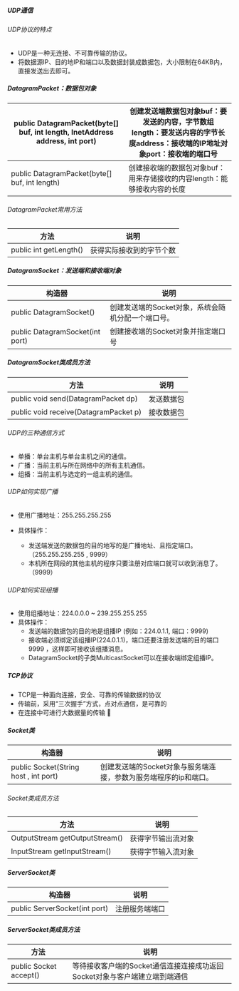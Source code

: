 ##### UDP通信

###### UDP协议的特点

* UDP是一种无连接、不可靠传输的协议。
* 将数据源IP、目的地IP和端口以及数据封装成数据包，大小限制在64KB内，直接发送出去即可。

##### DatagramPacket：数据包对象

| public DatagramPacket(byte[] buf, int length, InetAddress address, int port) | 创建发送端数据包对象buf：要发送的内容，字节数组length：要发送内容的字节长度address：接收端的IP地址对象port：接收端的端口号 |
| ------------------------------------------------------------ | ------------------------------------------------------------ |
| public DatagramPacket(byte[] buf, int length)                | 创建接收端的数据包对象buf：用来存储接收的内容length：能够接收内容的长度 |

###### DatagramPacket常用方法

| 方法                   | 说明                     |
| ---------------------- | ------------------------ |
| public int getLength() | 获得实际接收到的字节个数 |

##### DatagramSocket：发送端和接收端对象

| 构造器                          | 说明                                               |
| ------------------------------- | -------------------------------------------------- |
| public DatagramSocket()         | 创建发送端的Socket对象，系统会随机分配一个端口号。 |
| public DatagramSocket(int port) | 创建接收端的Socket对象并指定端口号                 |

##### DatagramSocket类成员方法

| 方法                                  | 说明       |
| ------------------------------------- | ---------- |
| public void send(DatagramPacket dp)   | 发送数据包 |
| public void receive(DatagramPacket p) | 接收数据包 |

###### UDP的三种通信方式

* 单播：单台主机与单台主机之间的通信。
* 广播：当前主机与所在网络中的所有主机通信。
* 组播：当前主机与选定的一组主机的通信。

###### UDP如何实现广播

* 使用广播地址：255.255.255.255

* 具体操作：
  * 发送端发送的数据包的目的地写的是广播地址、且指定端口。 （255.255.255.255  ,   9999）
  * 本机所在网段的其他主机的程序只要注册对应端口就可以收到消息了。（9999）

###### UDP如何实现组播

* 使用组播地址：224.0.0.0 ~ 239.255.255.255
* 具体操作：
  * 发送端的数据包的目的地是组播IP  (例如：224.0.1.1,  端口：9999)
  * 接收端必须绑定该组播IP(224.0.1.1)，端口还要注册发送端的目的端口9999 ，这样即可接收该组播消息。
  * DatagramSocket的子类MulticastSocket可以在接收端绑定组播IP。

##### TCP协议

* TCP是一种面向连接，安全、可靠的传输数据的协议 
* 传输前，采用“三次握手”方式，点对点通信，是可靠的  
* 在连接中可进行大数据量的传输 

##### Socket类

| 构造器                                | 说明                                                         |
| ------------------------------------- | ------------------------------------------------------------ |
| public Socket(String host , int port) | 创建发送端的Socket对象与服务端连接，参数为服务端程序的ip和端口。 |

###### Socket类成员方法

| 方法                           | 说明               |
| ------------------------------ | ------------------ |
| OutputStream getOutputStream() | 获得字节输出流对象 |
| InputStream getInputStream()   | 获得字节输入流对象 |

##### ServerSocket类

| 构造器                        | 说明           |
| ----------------------------- | -------------- |
| public ServerSocket(int port) | 注册服务端端口 |

##### ServerSocket类成员方法

| 方法                   | 说明                                                         |
| ---------------------- | ------------------------------------------------------------ |
| public Socket accept() | 等待接收客户端的Socket通信连接连接成功返回Socket对象与客户端建立端到端通信 |